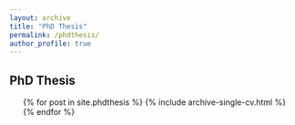 ```yaml
---
layout: archive
title: "PhD Thesis"
permalink: /phdthesis/
author_profile: true
---
```



PhD Thesis
------
  <ul>{% for post in site.phdthesis %}
    {% include archive-single-cv.html %}
  {% endfor %}</ul>
